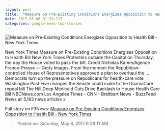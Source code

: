 ```yaml
---
layout: post
title:  "Measure on Pre-Existing Conditions Energizes Opposition to Health Bill - New York Times"
date: 2017-05-06 01:28:11Z
categories: google-news-top-stories
---
```


![Measure on Pre-Existing Conditions Energizes Opposition to Health Bill - New York Times](https://static01.nyt.com/images/2017/05/06/us/06PreExisting/06PreExisting-facebookJumbo-v2.jpg)

New York Times Measure on Pre-Existing Conditions Energizes Opposition to Health Bill New York Times Protesters outside the Capitol on Thursday, the day the House voted to pass the bill. Credit Nicholas Kamm/Agence France-Presse — Getty Images. From the moment the Republican-controlled House of Representatives approved a plan to overhaul the ... Democrats turn up the pressure on Republicans for health-care vote Washington Post Five changes the Senate could make to the ObamaCare repeal bill The Hill Deep Medicaid Cuts Drive Backlash to House Health Care Bill NBCNews.com Los Angeles Times - CNN - Breitbart News - BuzzFeed News all 5,163 news articles »


Full story on F3News: [Measure on Pre-Existing Conditions Energizes Opposition to Health Bill - New York Times](http://www.f3nws.com/n/D2PHDC)

> Posted on: Saturday, May 6, 2017 6:28:11 AM
